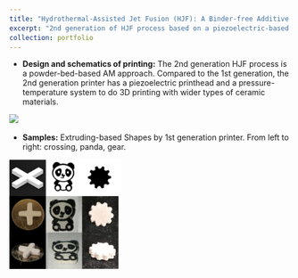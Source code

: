 ```yaml
---
title: "Hydrothermal-Assisted Jet Fusion (HJF): A Binder-free Additive Manufacturing Approach for Ceramics - 2nd Generation "
excerpt: "2nd generation of HJF process based on a piezoelectric-based inkjet printhead.<br/><img src='/images/2nd_gen_design_2.png'>"
collection: portfolio
---
```


* **Design and schematics of printing:** The 2nd generation HJF process is a powder-bed-based AM approach. Compared to the 1st generation, the 2nd generation printer has a piezoelectric printhead and a pressure-temperature system to do 3D printing with wider types of ceramic materials.

<img src='/images/2nd_gen_design_2.png'>

* **Samples:** Extruding-based Shapes by 1st generation printer. From left to right: crossing, panda, gear.

<img src='/images/1st_gen_samples.jpg' width="200"/>

